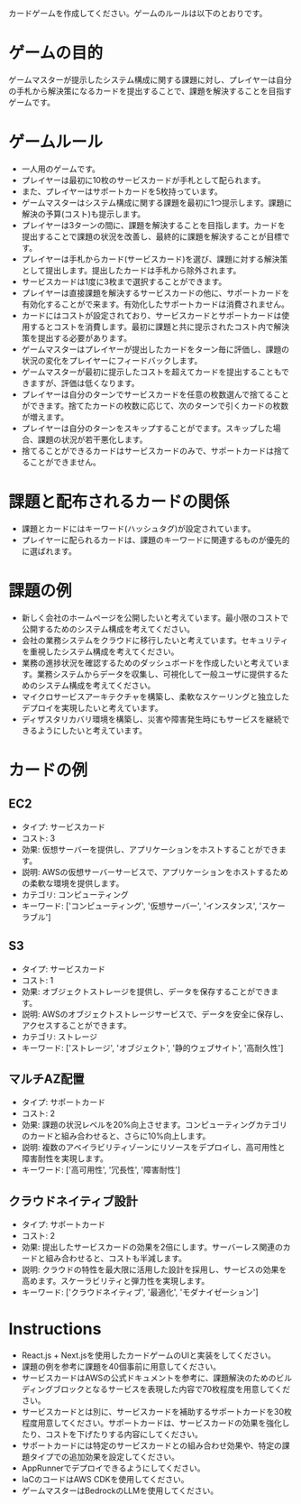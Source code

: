 カードゲームを作成してください。ゲームのルールは以下のとおりです。

# ゲームの目的

ゲームマスターが提示したシステム構成に関する課題に対し、プレイヤーは自分の手札から解決策になるカードを提出することで、課題を解決することを目指すゲームです。

# ゲームルール

* 一人用のゲームです。
* プレイヤーは最初に10枚のサービスカードが手札として配られます。
* また、プレイヤーはサポートカードを5枚持っています。
* ゲームマスターはシステム構成に関する課題を最初に1つ提示します。課題に解決の予算(コスト)も提示します。
* プレイヤーは3ターンの間に、課題を解決することを目指します。カードを提出することで課題の状況を改善し、最終的に課題を解決することが目標です。
* プレイヤーは手札からカード(サービスカード)を選び、課題に対する解決策として提出します。提出したカードは手札から除外されます。
* サービスカードは1度に3枚まで選択することができます。
* プレイヤーは直接課題を解決するサービスカードの他に、サポートカードを有効化することがで来ます。有効化したサポートカードは消費されません。
* カードにはコストが設定されており、サービスカードとサポートカードは使用するとコストを消費します。最初に課題と共に提示されたコスト内で解決策を提出する必要があります。
* ゲームマスターはプレイヤーが提出したカードをターン毎に評価し、課題の状況の変化をプレイヤーにフィードバックします。
* ゲームマスターが最初に提示したコストを超えてカードを提出することもできますが、評価は低くなります。
* プレイヤーは自分のターンでサービスカードを任意の枚数選んで捨てることができます。捨てたカードの枚数に応じて、次のターンで引くカードの枚数が増えます。
* プレイヤーは自分のターンをスキップすることがでます。スキップした場合、課題の状況が若干悪化します。
* 捨てることができるカードはサービスカードのみで、サポートカードは捨てることができません。

# 課題と配布されるカードの関係

* 課題とカードにはキーワード(ハッシュタグ)が設定されています。
* プレイヤーに配られるカードは、課題のキーワードに関連するものが優先的に選ばれます。

# 課題の例

* 新しく会社のホームページを公開したいと考えています。最小限のコストで公開するためのシステム構成を考えてください。
* 会社の業務システムをクラウドに移行したいと考えています。セキュリティを重視したシステム構成を考えてください。
* 業務の進捗状況を確認するためのダッシュボードを作成したいと考えています。業務システムからデータを収集し、可視化して一般ユーザに提供するためのシステム構成を考えてください。
* マイクロサービスアーキテクチャを構築し、柔軟なスケーリングと独立したデプロイを実現したいと考えています。
* ディザスタリカバリ環境を構築し、災害や障害発生時にもサービスを継続できるようにしたいと考えています。

# カードの例

## EC2

* タイプ: サービスカード
* コスト: 3
* 効果: 仮想サーバーを提供し、アプリケーションをホストすることができます。
* 説明: AWSの仮想サーバーサービスで、アプリケーションをホストするための柔軟な環境を提供します。
* カテゴリ: コンピューティング
* キーワード: ['コンピューティング', '仮想サーバー', 'インスタンス', 'スケーラブル']

## S3

* タイプ: サービスカード
* コスト: 1
* 効果: オブジェクトストレージを提供し、データを保存することができます。
* 説明: AWSのオブジェクトストレージサービスで、データを安全に保存し、アクセスすることができます。
* カテゴリ: ストレージ
* キーワード: ['ストレージ', 'オブジェクト', '静的ウェブサイト', '高耐久性']

## マルチAZ配置

* タイプ: サポートカード
* コスト: 2
* 効果: 課題の状況レベルを20%向上させます。コンピューティングカテゴリのカードと組み合わせると、さらに10%向上します。
* 説明: 複数のアベイラビリティゾーンにリソースをデプロイし、高可用性と障害耐性を実現します。
* キーワード: ['高可用性', '冗長性', '障害耐性']

## クラウドネイティブ設計

* タイプ: サポートカード
* コスト: 2
* 効果: 提出したサービスカードの効果を2倍にします。サーバーレス関連のカードと組み合わせると、コストも半減します。
* 説明: クラウドの特性を最大限に活用した設計を採用し、サービスの効果を高めます。スケーラビリティと弾力性を実現します。
* キーワード: ['クラウドネイティブ', '最適化', 'モダナイゼーション']

# Instructions

* React.js + Next.jsを使用したカードゲームのUIと実装をしてください。
* 課題の例を参考に課題を40個事前に用意してください。
* サービスカードはAWSの公式ドキュメントを参考に、課題解決のためのビルディングブロックとなるサービスを表現した内容で70枚程度を用意してください。
* サービスカードとは別に、サービスカードを補助するサポートカードを30枚程度用意してください。サポートカードは、サービスカードの効果を強化したり、コストを下げたりする内容にしてください。
* サポートカードには特定のサービスカードとの組み合わせ効果や、特定の課題タイプでの追加効果を設定してください。
* AppRunnerでデプロイできるようにしてください。
* IaCのコードはAWS CDKを使用してください。
* ゲームマスターはBedrockのLLMを使用してください。
